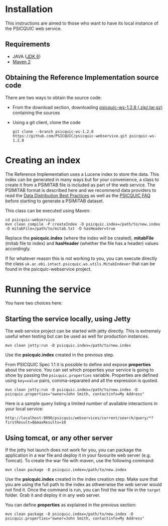 # Installation #

This instructions are aimed to those who want to have its local instance of the PSICQUIC web service.

## Requirements ##

  * JAVA ([JDK 6](http://java.sun.com/javase/downloads/index.jsp))
  * [Maven 2](http://maven.apache.org)

## Obtaining the Reference Implementation source code ##
There are two ways to obtain the source code:

* From the download section, downloading [psicquic-ws-1.2.8 (.zip/.tar.gz)](https://github.com/PSICQUIC/psicquic-webservice/releases/tag/psicquic-ws-1.2.8) containing the sources
* Using a git client, clone the code

  `git clone --branch psicquic-ws-1.2.8 https://github.com/PSICQUIC/psicquic-webservice.git psicquic-ws-1.2.8`

# Creating an index #

The Reference Implementation uses a Lucene index to store the data. This index can be generated in many ways but for your convenience, a class to create it from a PSIMITAB file is included as part of the web service. The PSIMITAB format is described here and we recommend data providers to read the [Data Distribution Best Practices](DataDistributionBestPractices.md) as well as the [PSICQUIC FAQ](Faq.md) before starting to generate a PSIMITAB dataset.


This class can be executed using Maven:

```
cd psicquic-webservice
mvn clean compile -P createIndex -D psicquic.index=/path/to/new.index -D mitabFile=/path/to/mitab.txt -D hasHeader=true
```

Replace the **psicquic.index** (where the index will be created), **mitabFile** (mitab file to index) and **hasHeader** (whether the file has a header) values accordingly.

If for whatever reason this is not working to you, you can execute directly the class `uk.ac.ebi.intact.psicquic.ws.utils.MitabIndexer` that can be found in the psicquic-webservice project.

# Running the service #

You have two choices here:

## Starting the service locally, using Jetty ##

The web service project can be started with jetty directly. This is extremely useful when testing but can be used as well for production instances.

```
mvn clean jetty:run -D psicquic.index=/path/to/new.index
```

Use the **psicquic.index** created in the previous step.

From PSICQUIC Spec 1.1 it is possible to define and expose **properties** about the service. You can set which properties your service is going to show by passing the `psicquic.properties` variable. Properties are defined using `key=value` pairs, comma-separated and all the expression is quoted.

```
mvn clean jetty:run -D psicquic.index=/path/to/new.index -D psicquic.properties="owner=John Smith, contactinfo=My Address"
```

Here is a sample query listing a limited number of available interactions in  your local service:

```
http://localhost:9090/psicquic/webservices/current/search/query/*?firstResult=0&maxResults=10
```

## Using tomcat, or any other server ##

If the jetty hot launch does not work for you, you can package the application in a war file and deploy it in your favourite web server (e.g. Tomcat).
To create the war file with maven, use the following command:

```
mvn clean package -D psicquic.index=/path/to/new.index
```

Use the **psicquic.index** created in the index creation step. Make sure that you are using the full path to the index as othwerwise the web server would not find it. Once the command is run, you can find the war file in the `target` folder. Grab it and deploy it in any web server.

You can define **properties** as explained in the previous section:

```
mvn clean package -D psicquic.index=/path/to/new.index -D psicquic.properties="owner=John Smith, contactinfo=My Address"
```